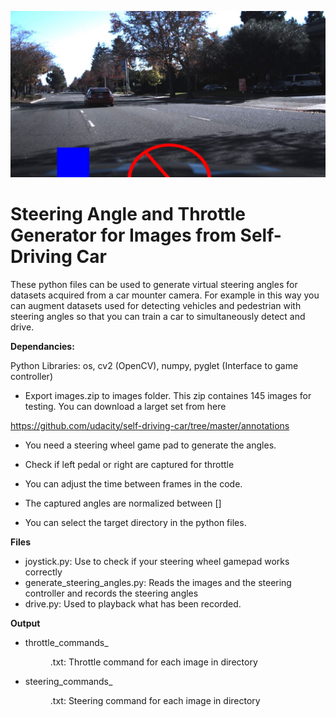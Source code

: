 
![Angle_Throttle_Screenshot](/screenshot.jpg)


# Steering Angle and Throttle Generator for Images from Self-Driving Car 
These python files can be used to generate virtual steering angles for datasets acquired from a car mounter camera. For example in this way you can augment datasets used for detecting vehicles and pedestrian with steering angles so that you can train a car to simultaneously detect and drive.

**Dependancies:**

Python Libraries: os, cv2 (OpenCV), numpy, pyglet (Interface to game controller)

- Export images.zip to images folder. This zip containes 145 images for testing. You can download a larget set from here

https://github.com/udacity/self-driving-car/tree/master/annotations

- You need a steering wheel game pad to generate the angles. 

- Check if left pedal or right are captured for throttle
- You can adjust the time between frames in the code.
- The captured angles are normalized between []
- You can select the target directory in the python files.

**Files**

- joystick.py: Use to check if your steering wheel gamepad works correctly
- generate_steering_angles.py: Reads the images and the steering controller and records the steering angles
- drive.py: Used to playback what has been recorded. 

**Output**

- throttle_commands_<dir>.txt: Throttle command for each image in directory <dir>
- steering_commands_<dir>.txt: Steering command for each image in directory <dir>
